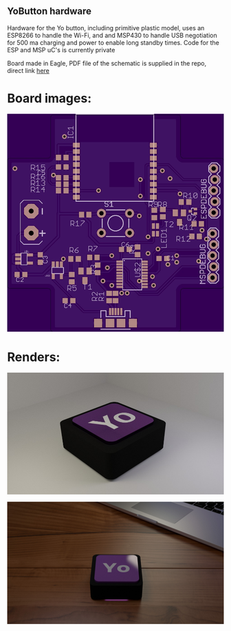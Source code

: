 ## YoButton hardware
Hardware for the Yo button, including primitive plastic model, uses an ESP8266 to handle the Wi-Fi, and and MSP430 to handle USB negotiation for 500 ma charging and power to enable long standby times. Code for the ESP and MSP uC's is currently private

Board made in Eagle, PDF file of the schematic is supplied in the repo, direct link [here](https://github.com/epukaza/YoButton-hardware/raw/master/schematic.pdf)

# Board images:

![board top](https://raw.githubusercontent.com/epukaza/YoButton-hardware/master/renders/board_top.jpg)

# Renders:

![](https://raw.githubusercontent.com/epukaza/YoButton-hardware/master/renders/naked%20button.jpg)

![](https://raw.githubusercontent.com/epukaza/YoButton-hardware/master/renders/1080p%20render.jpg)